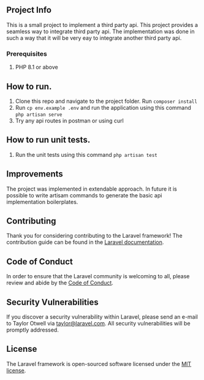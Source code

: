 ## Project Info

This is a small project to implement a third party api. This project provides a seamless way to integrate third party api. The implementation was done in such a way that it will be very eay to integrate another third party api.

### Prerequisites
1. PHP 8.1 or above

## How to run.

1. Clone this repo and navigate to the project folder. Run `composer install`
2. Run `cp env.example .env` and run the application using this command `php artisan serve`
3. Try any api routes in postman or using curl

## How to run unit tests.

1. Run the unit tests using this command `php artisan test`
   
## Improvements
The project was implemented in extendable approach. In future it is possible to write artisam commands to generate the basic api implementation boilerplates. 


## Contributing

Thank you for considering contributing to the Laravel framework! The contribution guide can be found in the [Laravel documentation](https://laravel.com/docs/contributions).

## Code of Conduct

In order to ensure that the Laravel community is welcoming to all, please review and abide by the [Code of Conduct](https://laravel.com/docs/contributions#code-of-conduct).

## Security Vulnerabilities

If you discover a security vulnerability within Laravel, please send an e-mail to Taylor Otwell via [taylor@laravel.com](mailto:taylor@laravel.com). All security vulnerabilities will be promptly addressed.

## License

The Laravel framework is open-sourced software licensed under the [MIT license](https://opensource.org/licenses/MIT).
